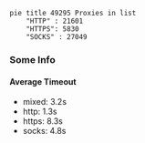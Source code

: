 
```mermaid
pie title 49295 Proxies in list
    "HTTP" : 21601
    "HTTPS": 5830
    "SOCKS" : 27049
```

### Some Info
#### Average Timeout

- mixed: 3.2s
- http: 1.3s
- https: 8.3s
- socks: 4.8s
